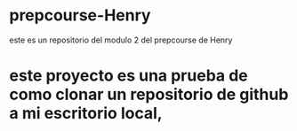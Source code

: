 # prepcourse-Henry
este es un repositorio del modulo 2 del prepcourse de Henry
# este proyecto es una prueba de como clonar un repositorio de github a mi escritorio local,
